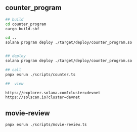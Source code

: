

## counter_program

```bash
## build
cd counter_program
cargo build-sbf

cd ..
solana program deploy ./target/deploy/counter_program.so


## deploy
solana program deploy ./target/deploy/counter_program.so

## call
pnpx esrun ./scripts/counter.ts

##  view

https://explorer.solana.com?cluster=devnet
https://solscan.io?cluster=devnet

```


## movie-review

```sh
pnpx esrun ./scripts/movie-review.ts

```